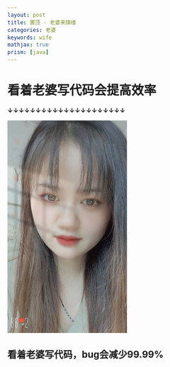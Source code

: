 ```yaml
---
layout: post
title: 置顶 - 老婆来镇楼
categories: 老婆
keywords: wife
mathjax: true
prism: [java]
---
```


# 看着老婆写代码会提高效率 

**↓↓↓↓↓↓↓↓↓↓↓↓↓↓↓↓↓↓↓↓↓**

![bug减少神器](/images/wife/lp_a.png "lp_a")

## 看着老婆写代码，bug会减少99.99%